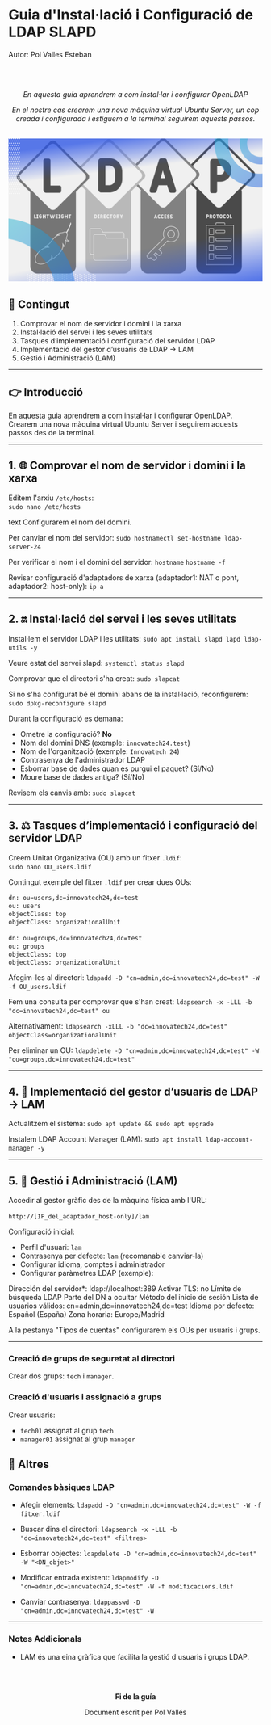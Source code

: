 # Guia d'Instal·lació i Configuració de LDAP SLAPD

Autor: Pol Valles Esteban

<br><br>
<div align=center>
  <p><i>En aquesta guía aprendrem a com instal·lar i configurar OpenLDAP</i></p>
  <p><i>En el nostre cas crearem una nova màquina virtual Ubuntu Server, un cop creada i configurada i estiguem a la terminal seguirem aquests passos.</i></p>
</div>
<br>

<div align=center>
  <img src="img/LDAP.png" width="700px" />
</div>

## 📰 Contingut

1. Comprovar el nom de servidor i domini i la xarxa  
2. Instal·lació del servei i les seves utilitats  
3. Tasques d’implementació i configuració del servidor LDAP  
4. Implementació del gestor d’usuaris de LDAP → LAM  
5. Gestió i Administració (LAM)  

---

## 👉 Introducció
En aquesta guia aprendrem a com instal·lar i configurar OpenLDAP.  
Crearem una nova màquina virtual Ubuntu Server i seguirem aquests passos des de la terminal.

---

## 1. 🌐 Comprovar el nom de servidor i domini i la xarxa

Editem l'arxiu `/etc/hosts`:  
`sudo nano /etc/hosts`

text
Configurarem el nom del domini.

Per canviar el nom del servidor:
`sudo hostnamectl set-hostname ldap-server-24`

Per verificar el nom i el domini del servidor:
`hostname`
`hostname -f`

Revisar configuració d'adaptadors de xarxa (adaptador1: NAT o pont, adaptador2: host-only):
`ip a`

---

## 2. 🔛 Instal·lació del servei i les seves utilitats

Instal·lem el servidor LDAP i les utilitats:
`sudo apt install slapd lapd ldap-utils -y`

Veure estat del servei slapd:
`systemctl status slapd`

Comprovar que el directori s'ha creat:
`sudo slapcat`

Si no s'ha configurat bé el domini abans de la instal·lació, reconfigurem:
`sudo dpkg-reconfigure slapd`

Durant la configuració es demana:

- Ometre la configuració? **No**
- Nom del domini DNS (exemple: `innovatech24.test`)
- Nom de l'organització (exemple: `Innovatech 24`)
- Contrasenya de l'administrador LDAP
- Esborrar base de dades quan es purgui el paquet? (Sí/No)
- Moure base de dades antiga? (Sí/No)

Revisem els canvis amb:
`sudo slapcat`

---

## 3. ⚖️ Tasques d’implementació i configuració del servidor LDAP

Creem Unitat Organizativa (OU) amb un fitxer `.ldif`:  
```sudo nano OU_users.ldif```

Contingut exemple del fitxer `.ldif` per crear dues OUs:
```
dn: ou=users,dc=innovatech24,dc=test
ou: users
objectClass: top
objectClass: organizationalUnit

dn: ou=groups,dc=innovatech24,dc=test
ou: groups
objectClass: top
objectClass: organizationalUnit
```

Afegim-les al directori:
`ldapadd -D "cn=admin,dc=innovatech24,dc=test" -W -f OU_users.ldif`

Fem una consulta per comprovar que s'han creat:
`ldapsearch -x -LLL -b "dc=innovatech24,dc=test" ou`

Alternativament:
`ldapsearch -xLLL -b "dc=innovatech24,dc=test" objectClass=organizationalUnit`

Per eliminar un OU:
`ldapdelete -D "cn=admin,dc=innovatech24,dc=test" -W "ou=groups,dc=innovatech24,dc=test"`

---

## 4. 🔐 Implementació del gestor d’usuaris de LDAP → LAM

Actualitzem el sistema:
`sudo apt update && sudo apt upgrade`

Instalem LDAP Account Manager (LAM):
`sudo apt install ldap-account-manager -y`

---

## 5. 🚨 Gestió i Administració (LAM)

Accedir al gestor gràfic des de la màquina física amb l'URL:

`http://[IP_del_adaptador_host-only]/lam`

Configuració inicial:

- Perfil d'usuari: `lam`
- Contrasenya per defecte: `lam` (recomanable canviar-la)
- Configurar idioma, comptes i administrador
- Configurar paràmetres LDAP (exemple):

Dirección del servidor*: ldap://localhost:389
Activar TLS: no
Límite de búsqueda LDAP
Parte del DN a ocultar
Método del inicio de sesión
Lista de usuarios válidos: cn=admin,dc=innovatech24,dc=test
Idioma por defecto: Español (España)
Zona horaria: Europe/Madrid

A la pestanya "Tipos de cuentas" configurarem els OUs per usuaris i grups.

---

### Creació de grups de seguretat al directori

Crear dos grups: `tech` i `manager`.

### Creació d'usuaris i assignació a grups

Crear usuaris:
- `tech01` assignat al grup `tech`
- `manager01` assignat al grup `manager`

## 🧩 Altres


### Comandes bàsiques LDAP

- Afegir elements:
`ldapadd -D "cn=admin,dc=innovatech24,dc=test" -W -f fitxer.ldif`

- Buscar dins el directori:
`ldapsearch -x -LLL -b "dc=innovatech24,dc=test" <filtres>`

- Esborrar objectes:
`ldapdelete -D "cn=admin,dc=innovatech24,dc=test" -W "<DN_objet>"`

- Modificar entrada existent:
`ldapmodify -D "cn=admin,dc=innovatech24,dc=test" -W -f modificacions.ldif`

- Canviar contrasenya:
`ldappasswd -D "cn=admin,dc=innovatech24,dc=test" -W`

---

### Notes Addicionals

- LAM és una eina gràfica que facilita la gestió d'usuaris i grups LDAP.

<br><br>
<div align=center>
  <p><b>Fi de la guía</b></p>
  <p>Document escrit per Pol Vallés</p>
</div>
